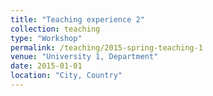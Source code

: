 ```yaml
---
title: "Teaching experience 2"
collection: teaching
type: "Workshop"
permalink: /teaching/2015-spring-teaching-1
venue: "University 1, Department"
date: 2015-01-01
location: "City, Country"
---
```


<script type="text/javascript" src="https://ssl.gstatic.com/trends_nrtr/1982_RC01/embed_loader.js"></script> <script type="text/javascript"> trends.embed.renderExploreWidget("TIMESERIES", {"comparisonItem":[{"keyword":"/m/07gr_","geo":"","time":"today 12-m"},{"keyword":"winter","geo":"","time":"today 12-m"}],"category":0,"property":""}, {"exploreQuery":"q=%2Fm%2F07gr_,winter&date=today 12-m,today 12-m","guestPath":"https://trends.google.com:443/trends/embed/"}); </script> 
